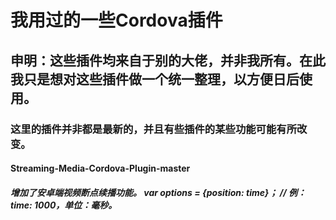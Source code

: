 # 我用过的一些Cordova插件
## 申明：这些插件均来自于别的大佬，并非我所有。在此我只是想对这些插件做一个统一整理，以方便日后使用。

### 这里的插件并非都是最新的，并且有些插件的某些功能可能有所改变。

#### Streaming-Media-Cordova-Plugin-master
##### 增加了安卓端视频断点续播功能。 var options = {position: time}； // 例：time: 1000，单位：毫秒。


